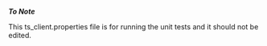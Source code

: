 ***To Note***

This ts_client.properties file is for running the unit tests and it should not be edited.